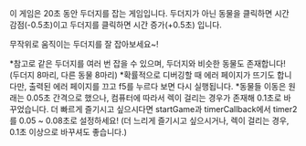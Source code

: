 이 게임은 20초 동안 두더지를 잡는 게임입니다. 두더지가 아닌 동물을 클릭하면 시간 감점(-0.5초)이고 두더지를 클릭하면 시간 증가(+0.5초) 입니다.

무작위로 움직이는 두더지를 잘 잡아보세요~! 


*참고로 같은 두더지를 여러 번 잡을 수 있으며, 두더지와 비슷한 동물도 존재합니다! (두더지 8마리, 다른 동물 8마리)
*확률적으로 디버깅할 때 에러 페이지가 뜨기도 합니다만, 출력된 에러 페이지를 끄고 f5를 누르다 보면 다시 실행됩니다.
*동물들 이동은 원래는 0.05초 간격으로 했으나, 컴퓨터에 따라서 렉이 걸리는 경우가 존재해 0.1초로 바꾸었습니다.
더 빠르게 즐기시고 싶으시다면 startGame과 timerCallback에서 timer2를 0.05 ~ 0.08초로 설정하세요! 
(더 느리게 즐기시고 싶으시거나, 렉이 걸리는 경우, 0.1초 이상으로 바꾸셔도 좋습니다.) 

